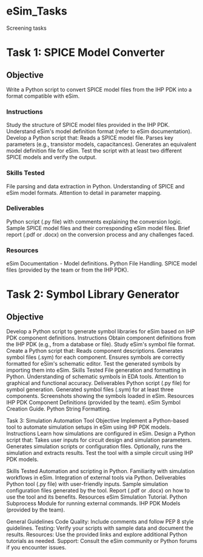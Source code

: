 # eSim_Tasks
Screening tasks


# Task 1: SPICE Model Converter
## Objective
Write a Python script to convert SPICE model files from the IHP PDK into a format compatible with eSim.
### Instructions
Study the structure of SPICE model files provided in the IHP PDK.
Understand eSim's model definition format (refer to eSim documentation).
Develop a Python script that:
Reads a SPICE model file.
Parses key parameters (e.g., transistor models, capacitances).
Generates an equivalent model definition file for eSim.
Test the script with at least two different SPICE models and verify the output.
### Skills Tested
File parsing and data extraction in Python.
Understanding of SPICE and eSim model formats.
Attention to detail in parameter mapping.
### Deliverables
Python script (.py file) with comments explaining the conversion logic.
Sample SPICE model files and their corresponding eSim model files.
Brief report (.pdf or .docx) on the conversion process and any challenges faced.
### Resources
eSim Documentation - Model definitions.
Python File Handling.
SPICE model files (provided by the team or from the IHP PDK).







# Task 2: Symbol Library Generator
## Objective
Develop a Python script to generate symbol libraries for eSim based on IHP PDK component definitions.
Instructions
Obtain component definitions from the IHP PDK (e.g., from a database or file).
Study eSim's symbol file format.
Create a Python script that:
Reads component descriptions.
Generates symbol files (.sym) for each component.
Ensures symbols are correctly formatted for eSim's schematic editor.
Test the generated symbols by importing them into eSim.
Skills Tested
File generation and formatting in Python.
Understanding of schematic symbols in EDA tools.
Attention to graphical and functional accuracy.
Deliverables
Python script (.py file) for symbol generation.
Generated symbol files (.sym) for at least three components.
Screenshots showing the symbols loaded in eSim.
Resources
IHP PDK Component Definitions (provided by the team).
eSim Symbol Creation Guide.
Python String Formatting.







Task 3: Simulation Automation Tool
Objective
Implement a Python-based tool to automate simulation setups in eSim using IHP PDK models.
Instructions
Learn how simulations are configured in eSim.
Design a Python script that:
Takes user inputs for circuit design and simulation parameters.
Generates simulation scripts or configuration files.
Optionally, runs the simulation and extracts results.
Test the tool with a simple circuit using IHP PDK models.

Skills Tested
Automation and scripting in Python.
Familiarity with simulation workflows in eSim.
Integration of external tools via Python.
Deliverables
Python tool (.py file) with user-friendly inputs.
Sample simulation configuration files generated by the tool.
Report (.pdf or .docx) on how to use the tool and its benefits.
Resources
eSim Simulation Tutorial.
Python Subprocess Module for running external commands.
IHP PDK Models (provided by the team).

General Guidelines
Code Quality: Include comments and follow PEP 8 style guidelines.
Testing: Verify your scripts with sample data and document the results.
Resources: Use the provided links and explore additional Python tutorials as needed.
Support: Consult the eSim community or Python forums if you encounter issues.

